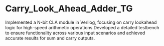 # Carry_Look_Ahead_Adder_TG
Implemented a N-bit CLA module in Verilog, focusing on carry lookahead logic for high-speed arithmetic operations.Developed a detailed testbench to ensure functionality across various input scenarios and achieved accurate results for sum and carry outputs.
